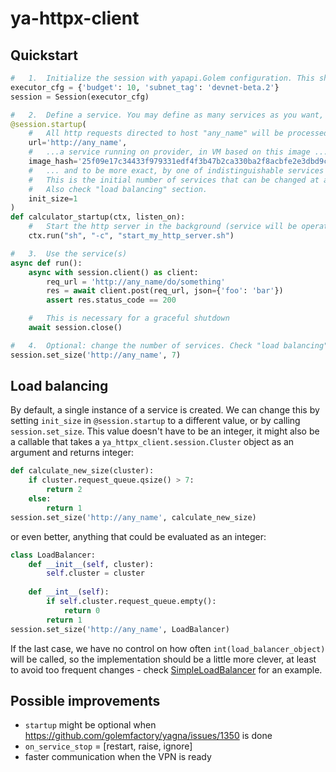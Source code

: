 # ya-httpx-client


## Quickstart

```python
#   1.  Initialize the session with yapapi.Golem configuration. This should be done exactly once. 
executor_cfg = {'budget': 10, 'subnet_tag': 'devnet-beta.2'}
session = Session(executor_cfg)

#   2.  Define a service. You may define as many services as you want, provided they have different urls.
@session.startup(
    #   All http requests directed to host "any_name" will be processed by ...
    url='http://any_name',
    #   ...a service running on provider, in VM based on this image ...
    image_hash='25f09e17c34433f979331edf4f3b47b2ca330ba2f8acbfe2e3dbd9c3',
    #   ... and to be more exact, by one of indistinguishable services running on different providers.
    #   This is the initial number of services that can be changed at any time by session.set_size().
    #   Also check "load balancing" section.
    init_size=1
)
def calculator_startup(ctx, listen_on):
    #   Start the http server in the background (service will be operating only after this finished).
    ctx.run("sh", "-c", "start_my_http_server.sh")

#   3.  Use the service(s)
async def run():
    async with session.client() as client:
        req_url = 'http://any_name/do/something'
        res = await client.post(req_url, json={'foo': 'bar'})
        assert res.status_code == 200

    #   This is necessary for a graceful shutdown
    await session.close()

#   4.  Optional: change the number of services. Check "load balancing" section for more details.
session.set_size('http://any_name', 7)
```

## Load balancing

By default, a single instance of a service is created. We can change this by setting `init_size` in `@session.startup`
to a different value, or by calling `session.set_size`. This value doesn't have to be an integer, it might also be a
callable that takes a `ya_httpx_client.session.Cluster` object as an argument and returns integer:

```python
def calculate_new_size(cluster):
    if cluster.request_queue.qsize() > 7:
        return 2
    else:
        return 1
session.set_size('http://any_name', calculate_new_size)
```

or even better, anything that could be evaluated as an integer:

```python
class LoadBalancer:
    def __init__(self, cluster):
        self.cluster = cluster
    
    def __int__(self):
        if self.cluster.request_queue.empty():
            return 0
        return 1
session.set_size('http://any_name', LoadBalancer)
```

If the last case, we have no control on how often `int(load_balancer_object)` will be called, so the implementation
should be a little more clever, at least to avoid too frequent changes - check [SimpleLoadBalancer](ya_httpx_client/provider_auto_balance)
for an example.
    
## Possible improvements

*   `startup` might be optional when https://github.com/golemfactory/yagna/issues/1350 is done
*   `on_service_stop` = [restart, raise, ignore]
*   faster communication when the VPN is ready
